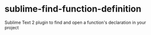 sublime-find-function-definition
================================

Sublime Text 2 plugin to find and open a function's declaration in your project